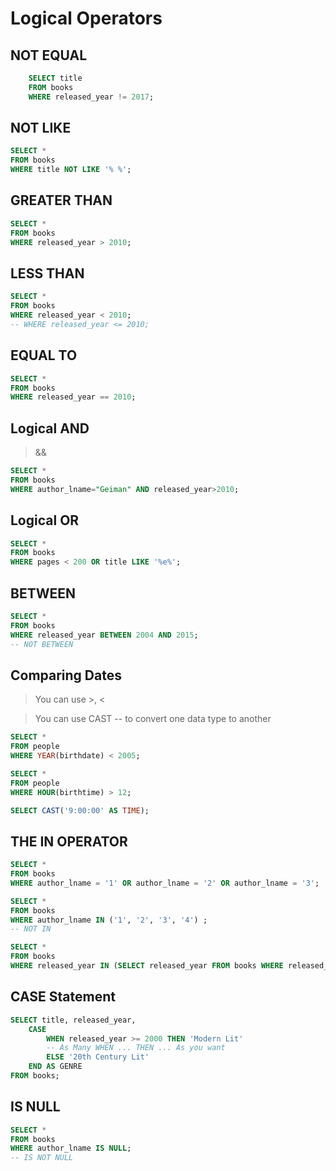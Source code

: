 # Logical Operators

## NOT EQUAL

```sql
    SELECT title
    FROM books
    WHERE released_year != 2017;
```

## NOT LIKE

```sql
SELECT *
FROM books
WHERE title NOT LIKE '% %';
```

## GREATER THAN

```sql
SELECT *
FROM books
WHERE released_year > 2010;
```

## LESS THAN

```sql
SELECT *
FROM books
WHERE released_year < 2010;
-- WHERE released_year <= 2010;
```

## EQUAL TO

```sql
SELECT *
FROM books
WHERE released_year == 2010;
```

## Logical AND

> &&

```sql
SELECT *
FROM books
WHERE author_lname="Geiman" AND released_year>2010;
```

## Logical OR

```sql
SELECT *
FROM books
WHERE pages < 200 OR title LIKE '%e%';
```

## BETWEEN

```sql
SELECT *
FROM books
WHERE released_year BETWEEN 2004 AND 2015;
-- NOT BETWEEN
```

## Comparing Dates

> You can use >, <

> You can use CAST -- to convert one data type to another

```sql
SELECT *
FROM people
WHERE YEAR(birthdate) < 2005;

SELECT *
FROM people
WHERE HOUR(birthtime) > 12;

SELECT CAST('9:00:00' AS TIME);
```

## THE IN OPERATOR

```sql
SELECT *
FROM books
WHERE author_lname = '1' OR author_lname = '2' OR author_lname = '3';

SELECT *
FROM books
WHERE author_lname IN ('1', '2', '3', '4') ;
-- NOT IN

SELECT *
FROM books
WHERE released_year IN (SELECT released_year FROM books WHERE released_year != 0);
```

## CASE Statement

```sql
SELECT title, released_year,
    CASE
        WHEN released_year >= 2000 THEN 'Modern Lit'
        -- As Many WHEN ... THEN ... As you want
        ELSE '20th Century Lit'
    END AS GENRE
FROM books;
```

## IS NULL

```sql
SELECT *
FROM books
WHERE author_lname IS NULL;
-- IS NOT NULL
```
